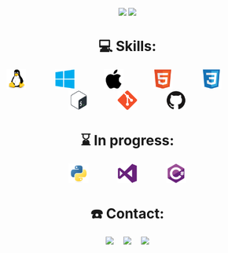 <p align="center">
    <img src="https://github-readme-stats.vercel.app/api/top-langs/?username=1ukidev&layout=compact&bg_color=30,e96443,904e95&title_color=fff&text_color=fff" width="350"/>
    <img src="https://github-readme-stats.vercel.app/api?username=1ukidev&bg_color=30,e96443,904e95&title_color=fff&text_color=fff" width="418">
</p>

<h1 align="center">💻 Skills:</h1>
<p align="center">
    <img height="40" src="https://raw.githubusercontent.com/devicons/devicon/master/icons/linux/linux-original.svg">
    &nbsp;&nbsp;&nbsp;&nbsp;&nbsp;&nbsp;&nbsp;&nbsp;&nbsp;&nbsp;&nbsp;&nbsp;&nbsp;
    <img height="40" src="https://raw.githubusercontent.com/devicons/devicon/master/icons/windows8/windows8-original.svg">
    &nbsp;&nbsp;&nbsp;&nbsp;&nbsp;&nbsp;&nbsp;&nbsp;&nbsp;&nbsp;&nbsp;&nbsp;&nbsp;
    <img height="40" src="https://raw.githubusercontent.com/devicons/devicon/master/icons/apple/apple-original.svg">
    &nbsp;&nbsp;&nbsp;&nbsp;&nbsp;&nbsp;&nbsp;&nbsp;&nbsp;&nbsp;&nbsp;&nbsp;&nbsp;
    <img height="40" src="https://raw.githubusercontent.com/devicons/devicon/master/icons/html5/html5-original.svg">
    &nbsp;&nbsp;&nbsp;&nbsp;&nbsp;&nbsp;&nbsp;&nbsp;&nbsp;&nbsp;&nbsp;&nbsp;&nbsp;
    <img height="40" src="https://raw.githubusercontent.com/devicons/devicon/master/icons/css3/css3-original.svg">
    &nbsp;&nbsp;&nbsp;&nbsp;&nbsp;&nbsp;&nbsp;&nbsp;&nbsp;&nbsp;&nbsp;&nbsp;&nbsp;
    <img height="40" src="https://raw.githubusercontent.com/devicons/devicon/master/icons/bash/bash-original.svg">
    &nbsp;&nbsp;&nbsp;&nbsp;&nbsp;&nbsp;&nbsp;&nbsp;&nbsp;&nbsp;&nbsp;&nbsp;&nbsp;
    <img height="40" src="https://raw.githubusercontent.com/devicons/devicon/master/icons/git/git-original.svg">
    &nbsp;&nbsp;&nbsp;&nbsp;&nbsp;&nbsp;&nbsp;&nbsp;&nbsp;&nbsp;&nbsp;&nbsp;&nbsp;
    <img height="40" src="https://raw.githubusercontent.com/devicons/devicon/master/icons/github/github-original.svg">
</p>

<h1 align="center">⌛ In progress:</h1>
<p align="center">
    <img height="40" src="https://raw.githubusercontent.com/devicons/devicon/master/icons/python/python-original.svg">
    &nbsp;&nbsp;&nbsp;&nbsp;&nbsp;&nbsp;&nbsp;&nbsp;&nbsp;&nbsp;&nbsp;&nbsp;&nbsp;
    <img height="40" src="https://raw.githubusercontent.com/devicons/devicon/master/icons/visualstudio/visualstudio-plain.svg">
    &nbsp;&nbsp;&nbsp;&nbsp;&nbsp;&nbsp;&nbsp;&nbsp;&nbsp;&nbsp;&nbsp;&nbsp;&nbsp;
    <img height="40" src="https://raw.githubusercontent.com/devicons/devicon/master/icons/csharp/csharp-original.svg">
</p>

<h1 align="center">☎️ Contact:</h1>
<p align="center">
    <a href="mailto:leo.monteiro06@protonmail.com"> <img src="https://img.shields.io/badge/ProtonMail-8B89CC?style=for-the-badge&logo=protonmail&logoColor=white"></a>
    &nbsp;&nbsp;&nbsp;
    <a href="mailto:leonardomonteiro113@gmail.com"> <img src="https://img.shields.io/badge/gmail-D14836?&style=for-the-badge&logo=gmail&logoColor=white"></a>
    &nbsp;&nbsp;&nbsp;
    <a href="https://t.me/uLuKiu"> <img src="https://img.shields.io/badge/Telegram-2CA5E0?style=for-the-badge&logo=telegram&logoColor=white"></a>
</p>

